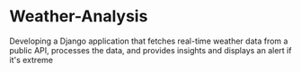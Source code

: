 # Weather-Analysis
Developing a Django application that fetches real-time weather data from a public API, processes the data, and provides insights and displays an alert if it's extreme

